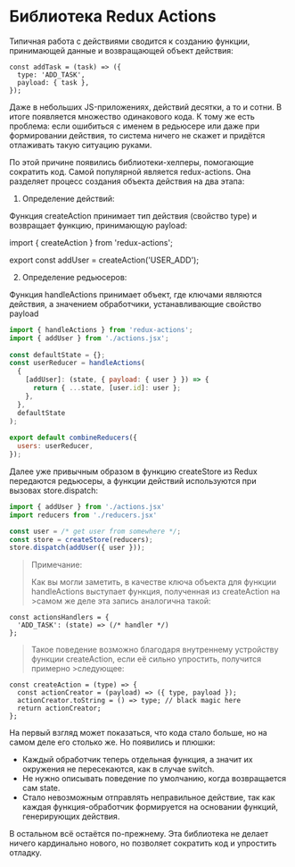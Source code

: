 # Библиотека Redux Actions
Типичная работа с действиями сводится к созданию функции, принимающей данные и возвращающей объект действия:

```javaskript
const addTask = (task) => ({
  type: 'ADD_TASK',
  payload: { task },
});
```

Даже в небольших JS-приложениях, действий десятки, а то и сотни. В итоге появляется множество одинакового кода. К тому же есть проблема: если ошибиться с именем в редьюсере или даже при формировании действия, то система ничего не скажет и придётся отлаживать такую ситуацию руками.

По этой причине появились библиотеки-хелперы, помогающие сократить код. Самой популярной является redux-actions. Она разделяет процесс создания объекта действия на два этапа:

1. Определение действий:

Функция createAction принимает тип действия (свойство type) и возвращает функцию, принимающую payload:

import { createAction } from 'redux-actions';

export const addUser = createAction('USER_ADD');

2. Определение редьюсеров:

Функция handleActions принимает объект, где ключами являются действия, а значением обработчики, устанавливающие свойство payload

```javascript
import { handleActions } from 'redux-actions';
import { addUser } from './actions.jsx';
​
const defaultState = {};
const userReducer = handleActions(
  {
    [addUser]: (state, { payload: { user } }) => {
      return { ...state, [user.id]: user };
    },
  },
  defaultState
);
​
export default combineReducers({
  users: userReducer,
});
```

Далее уже привычным образом в функцию createStore из Redux передаются редьюсеры, а функции действий используются при вызовах store.dispatch:

```javascript
import { addUser } from './actions.jsx'
import reducers from './reducers.jsx'

const user = /* get user from somewhere */;
const store = createStore(reducers);
store.dispatch(addUser({ user }));
```

>Примечание:
>
>Как вы могли заметить, в качестве ключа объекта для функции handleActions выступает функция, полученная из createAction на >самом же деле эта запись аналогична такой:
>
```javaskript
const actionsHandlers = {
  'ADD_TASK': (state) => (/* handler */)
};
```
>
>Такое поведение возможно благодаря внутреннему устройству функции createAction, если её сильно упростить, получится примерно >следующее:
>
```javaskript
const createAction = (type) => {
  const actionCreator = (payload) => ({ type, payload });
  actionCreator.toString = () => type; // black magic here
  return actionCreator;
};
```

На первый взгляд может показаться, что кода стало больше, но на самом деле его столько же. Но появились и плюшки:

- Каждый обработчик теперь отдельная функция, а значит их окружения не пересекаются, как в случае switch.
- Не нужно описывать поведение по умолчанию, когда возвращается сам state.
- Стало невозможным отправлять неправильное действие, так как каждая функция-обработчик формируется на основании функций, генерирующих действия.

В остальном всё остаётся по-прежнему. Эта библиотека не делает ничего кардинально нового, но позволяет сократить код и упростить отладку.
